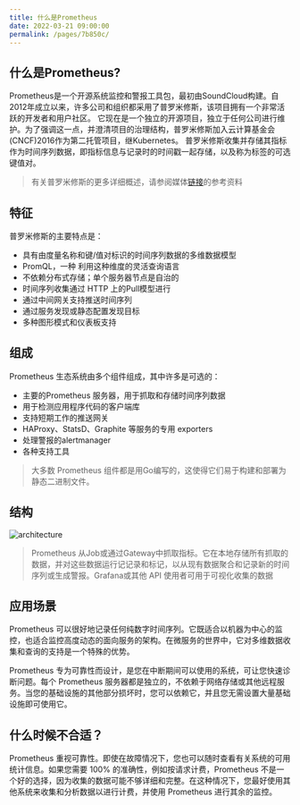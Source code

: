 ```yaml
---
title: 什么是Prometheus
date: 2022-03-21 09:00:00
permalink: /pages/7b850c/
---
```



## 什么是Prometheus? 
Prometheus是一个开源系统监控和警报工具包，最初由SoundCloud构建。自2012年成立以来，许多公司和组织都采用了普罗米修斯，该项目拥有一个非常活跃的开发者和用户社区。
它现在是一个独立的开源项目，独立于任何公司进行维护。为了强调这一点，并澄清项目的治理结构，普罗米修斯加入云计算基金会(CNCF)2016作为第二托管项目，继Kubernetes。
普罗米修斯收集并存储其指标作为时间序列数据，即指标信息与记录时的时间戳一起存储，以及称为标签的可选键值对。

<!-- more -->


> 有关普罗米修斯的更多详细概述，请参阅媒体[链接](https://prometheus.io/docs/introduction/media/)的参考资料


## 特征

普罗米修斯的主要特点是：

- 具有由度量名称和键/值对标识的时间序列数据的多维数据模型
- PromQL，一种 利用这种维度的灵活查询语言
- 不依赖分布式存储；单个服务器节点是自治的
- 时间序列收集通过 HTTP 上的Pull模型进行
- 通过中间网关支持推送时间序列
- 通过服务发现或静态配置发现目标
- 多种图形模式和仪表板支持

## 组成
Prometheus 生态系统由多个组件组成，其中许多是可选的：

- 主要的Prometheus 服务器，用于抓取和存储时间序列数据
- 用于检测应用程序代码的客户端库
- 支持短期工作的推送网关
- HAProxy、StatsD、Graphite 等服务的专用 exporters
- 处理警报的alertmanager
- 各种支持工具
> 大多数 Prometheus 组件都是用Go编写的，这使得它们易于构建和部署为静态二进制文件。


## 结构
![architecture](/img/architecture.png)

> Prometheus 从Job或通过Gateway中抓取指标。它在本地存储所有抓取的数据，并对这些数据运行记记录和标记，以从现有数据聚合和记录新的时间序列或生成警报。Grafana或其他 API 使用者可用于可视化收集的数据


## 应用场景
Prometheus 可以很好地记录任何纯数字时间序列。它既适合以机器为中心的监控，也适合监控高度动态的面向服务的架构。在微服务的世界中，它对多维数据收集和查询的支持是一个特殊的优势。

Prometheus 专为可靠性而设计，是您在中断期间可以使用的系统，可让您快速诊断问题。每个 Prometheus 服务器都是独立的，不依赖于网络存储或其他远程服务。当您的基础设施的其他部分损坏时，您可以依赖它，并且您无需设置大量基础设施即可使用它。

## 什么时候不合适？
Prometheus 重视可靠性。即使在故障情况下，您也可以随时查看有关系统的可用统计信息。如果您需要 100% 的准确性，例如按请求计费，Prometheus 不是一个好的选择，因为收集的数据可能不够详细和完整。在这种情况下，您最好使用其他系统来收集和分析数据以进行计费，并使用 Prometheus 进行其余的监控。